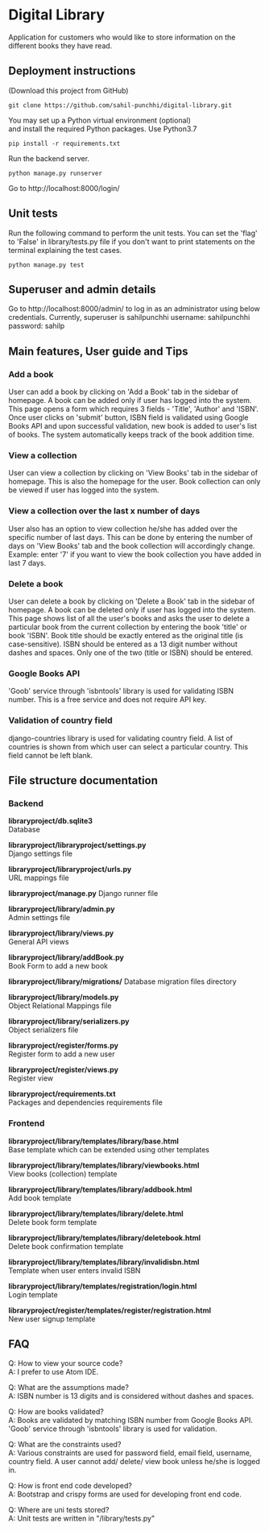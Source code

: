 # Digital Library

Application for customers who would like to store information on the different books they have read.


## Deployment instructions

(Download this project from GitHub)

```
git clone https://github.com/sahil-punchhi/digital-library.git

```

You may set up a Python virtual environment (optional)   
and install the required Python packages.
Use Python3.7
```
pip install -r requirements.txt  
```

Run the backend server.
```
python manage.py runserver  
```  

Go to http://localhost:8000/login/


## Unit tests

Run the following command to perform the unit tests. You can set the 'flag' to 'False' in library/tests.py file if you don't want to print statements on the terminal explaining the test cases.
```
python manage.py test
```


## Superuser and admin details

Go to http://localhost:8000/admin/ to log in as an administrator using below credentials.
Currently, superuser is sahilpunchhi
username: sahilpunchhi   
password: sahilp   


## Main features, User guide and Tips

### Add a book
User can add a book by clicking on 'Add a Book' tab in the sidebar of homepage. A book can be added only if user has logged into the system. This page opens a form which requires 3 fields - 'Title', 'Author' and 'ISBN'. Once user clicks on 'submit' button, ISBN field is validated using Google Books API and upon successful validation, new book is added to user's list of books. The system automatically keeps track of the book addition time.

### View a collection
User can view a collection by clicking on 'View Books' tab in the sidebar of homepage. This is also the homepage for the user. Book collection can only be viewed if user has logged into the system.

### View a collection over the last x number of days
User also has an option to view collection he/she has added over the specific number of last days. This can be done by entering the number of days on 'View Books' tab and the book collection will accordingly change. Example: enter '7' if you want to view the book collection you have added in last 7 days.

### Delete a book
User can delete a book by clicking on 'Delete a Book' tab in the sidebar of homepage. A book can be deleted only if user has logged into the system. This page shows list of all the user's books and asks the user to delete a particular book from the current collection by entering the book 'title' or book 'ISBN'. Book title should be exactly entered as the original title (is case-sensitive). ISBN should be entered as a 13 digit number without dashes and spaces. Only one of the two (title or ISBN) should be entered.

### Google Books API
'Goob' service through 'isbntools' library is used for validating ISBN number. This is a free service and does not require API key.

### Validation of country field
django-countries library is used for validating country field. A list of countries is shown from which user can select a particular country. This field cannot be left blank.



## File structure documentation

### Backend  

**libraryproject/db.sqlite3**  
Database  

**libraryproject/libraryproject/settings.py**  
Django settings file

**libraryproject/libraryproject/urls.py**  
URL mappings file

**libraryproject/manage.py**
Django runner file  

**libraryproject/library/admin.py**  
Admin settings file

**libraryproject/library/views.py**  
General API views

**libraryproject/library/addBook.py**  
Book Form to add a new book

**libraryproject/library/migrations/**
Database migration files directory

**libraryproject/library/models.py**  
Object Relational Mappings file

**libraryproject/library/serializers.py**  
Object serializers file

**libraryproject/register/forms.py**  
Register form to add a new user

**libraryproject/register/views.py**  
Register view

**libraryproject/requirements.txt**  
Packages and dependencies requirements file

### Frontend

**libraryproject/library/templates/library/base.html**  
Base template which can be extended using other templates

**libraryproject/library/templates/library/viewbooks.html**  
View books (collection) template

**libraryproject/library/templates/library/addbook.html**  
Add book template

**libraryproject/library/templates/library/delete.html**  
Delete book form template

**libraryproject/library/templates/library/deletebook.html**  
Delete book confirmation template

**libraryproject/library/templates/library/invalidisbn.html**  
Template when user enters invalid ISBN

**libraryproject/library/templates/registration/login.html**  
Login template

**libraryproject/register/templates/register/registration.html**  
New user signup template



## FAQ

Q: How to view your source code?   
A: I prefer to use Atom IDE.   

Q: What are the assumptions made?   
A: ISBN number is 13 digits and is considered without dashes and spaces.   

Q: How are books validated?   
A: Books are validated by matching ISBN number from Google Books API. 'Goob' service through 'isbntools' library is used for validation.   

Q: What are the constraints used?   
A: Various constraints are used for password field, email field, username, country field. A user cannot add/ delete/ view book unless he/she is logged in.   

Q: How is front end code developed?   
A: Bootstrap and crispy forms are used for developing front end code.   

Q: Where are uni tests stored?   
A: Unit tests are written in "/library/tests.py"   
